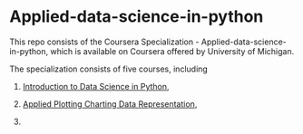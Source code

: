 # Applied-data-science-in-python


This repo consists of the Coursera Specialization - Applied-data-science-in-python, which is available on Coursera offered by University of Michigan.


The specialization consists of five courses, including 

   1. [Introduction to Data Science in Python](https://www.coursera.org/learn/python-data-analysis),

   2. [Applied Plotting Charting Data Representation](https://www.coursera.org/learn/python-plotting),
   
   3.
    
 
